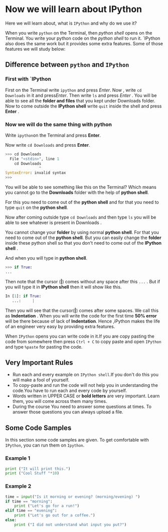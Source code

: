 ﻿# Now we will learn about IPython 

Here we will learn about, what is `IPython`  and why do we use it?


When you write `python` on the Terminal, then *python shell* opens on the Terminal. You write your python code on the *python shell* to run it.
`IPython also does the same work but it provides some extra features. Some of those features we will study below:

## Difference between `python` and `IPython`
### First with `IPython 
First on the Terminal write ```ipython``` and press *Enter*.
Now , write ```cd Downloads``` in it and press*Enter*.
Then write ```ls``` and press *Enter* .
You will be able to see all the **folder and files** that you kept under Downloads folder. 
Now to come outside the **IPython shell** write ```quit``` inside the shell and press **Enter** .


### Now we will do the same thing with python 

Write ```ipython```on the Terminal and press **Enter**.

Now write ```cd Downloads``` and press **Enter**.

```python
>>> cd Downloads
  File "<stdin>", line 1
    cd Downloads
               ^
SyntaxError: invalid syntax
>>> 
```

You will be able to see something like this on the Terminal?
Which means you cannot go to the **Downloads** folder  with the help of  **python shell**.

For this you need to come out of the **python shell** and for that you need to type ```quit``` on the  **python shell**.

Now after coming outside type ```cd Downloads``` and then type  ```ls``` you will be able to see whatever is present in Downloads .

You cannot change your **folder** by using normal **python shell**. For that you need to come out of the **python shell**. But you can easily change the **folder** inside these python shell so that you don't need to come out of the **IPython shell** .

And when you will type in **python shell**.
```python
>>> if True:
... 
```
Then note that the cursor (**|**) comes without any space after this ```...``` .
But if you will type it in **IPython shell** then it will show like this.

```python
In [1]: if True:
   ...:     |
```
Then you will see that the cursor(**|**) comes after some spaces.
We call this as **Indentation** . When you will write the code for the first time **50% error** will be there because of lack of **Indentation**.
Hence ,iPython makes the life of an engineer very easy by providing extra features.

When `IPython` opens you can write  code in it.If you are copy pasting the code from somewhere then press `Ctrl + C` to copy paste and open `IPython` and type `%paste` for pasting the code.


## Very Important Rules
- Run each and every example on `IPython shell`.If you don't do this you will make a fool of yourself.
- To copy-paste and run the code will not help you in understanding the code.You have to run each and every code by yourself.
- Words written in UPPER CASE or **bold letters** are very important. Learn them, you will come across them many times. 
- During the course You need to answer some questions at times. To answer those questions you can always upload a file.

## Some Code Samples

In this section some code samples are given. To get comfortable with `IPython`, you can run them on `Ipython`.

### Example 1

```python
print ("It will print this.")
print ("Cool Stuff "*10)
```

### Example 2

```python
time = input("Is it morning or evening? (morning/evening) ")
if time == "morning":
    print ("Let's go for a run!")
elif time == "evening":
    print ("Let's go out for a coffee.")
else:
    print ("I did not understand what input you put?")
```
